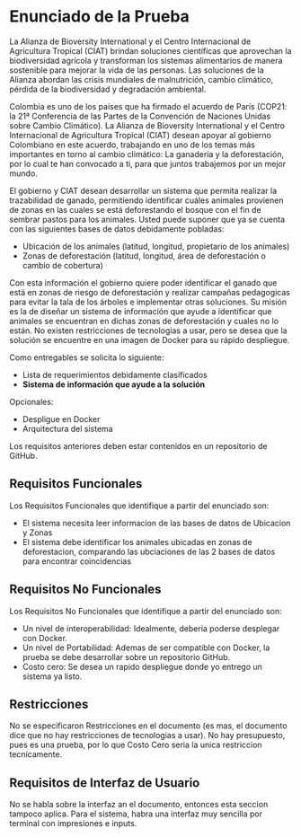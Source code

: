 # Enunciado de la Prueba

La Alianza de Bioversity International y el Centro Internacional de Agricultura Tropical (CIAT) brindan soluciones científicas que aprovechan la biodiversidad agrícola y transforman los sistemas alimentarios de manera sostenible para mejorar la vida de las personas. Las soluciones de la Alianza abordan las crisis mundiales de malnutrición, cambio climático, pérdida de la biodiversidad y degradación ambiental.

Colombia es uno de los países que ha firmado el acuerdo de París (COP21: la 21ª Conferencia de las Partes de la Convención de Naciones Unidas sobre Cambio Climático). La Alianza de Bioversity International y el Centro Internacional de Agricultura Tropical (CIAT) desean apoyar al gobierno Colombiano en este acuerdo, trabajando en uno de los temas más importantes en torno al cambio climático: La ganadería y la deforestación, por lo cual te han convocado a ti, para que juntos trabajemos por un mejor mundo.

El gobierno y CIAT desean desarrollar un sistema que permita realizar la trazabilidad de ganado, permitiendo identificar cuáles animales provienen de zonas en las cuales se está deforestando el bosque con el fin de sembrar pastos para los animales. Usted puede suponer que ya se cuenta con las siguientes bases de datos debidamente pobladas:
- Ubicación de los animales (latitud, longitud, propietario de los animales)
- Zonas de deforestación (latitud, longitud, área de deforestación o cambio de cobertura)

Con esta información el gobierno quiere poder identificar el ganado que está en zonas de riesgo de deforestación y realizar campañas pedagogicas para evitar la tala de los árboles e implementar otras soluciones. Su misión es la de diseñar un sistema de información que ayude a identificar que animales se encuentran en dichas zonas de deforestación y cuales no lo están. No existen restricciones de tecnologias a usar, pero se desea que la solución se encuentre en una imagen de Docker para su rápido despliegue.

Como entregables se solicita lo siguiente:
- Lista de requerimientos debidamente clasificados
- **Sistema de información que ayude a la solución**

Opcionales:
- Despligue en Docker
- Arquitectura del sistema

Los requisitos anteriores deben estar contenidos en un repositorio de GitHub.

## Requisitos Funcionales

Los Requisitos Funcionales que identifique a partir del enunciado son:
- El sistema necesita leer informacion de las bases de datos de Ubicacion y Zonas
- El sistema debe identificar los animales ubicadas en zonas de deforestacion, comparando las ubciaciones de las 2 bases de datos para encontrar coincidencias


## Requisitos No Funcionales

Los Requisitos No Funcionales que identifique a partir del enunciado son:
- Un nivel de interoperabilidad: Idealmente, deberia poderse desplegar con Docker.
- Un nivel de Portabilidad: Ademas de ser compatible con Docker, la prueba se debe desarrollar sobre un repositorio GitHub.
- Costo cero: Se desea un rapido despliegue donde yo entrego un sistema ya listo.

## Restricciones
   
No se especificaron Restricciones en el documento (es mas, el documento dice que no hay restricciones de tecnologias a usar). No hay presupuesto, pues es una prueba, por lo que Costo Cero seria la unica restriccion tecnicamente.

## Requisitos de Interfaz de Usuario

No se habla sobre la interfaz an el documento, entonces esta seccion tampoco aplica. Para el sistema, habra una interfaz muy sencilla por terminal con impresiones e inputs.